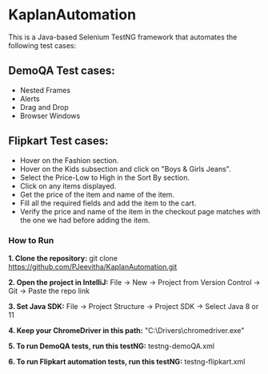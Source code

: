 # KaplanAutomation
This is a Java-based Selenium TestNG framework that automates the following test cases:

## DemoQA Test cases:
- Nested Frames
- Alerts
- Drag and Drop
- Browser Windows
## Flipkart Test cases:
- Hover on the Fashion section.
- Hover on the Kids subsection and click on "Boys & Girls Jeans".
- Select the Price-Low to High in the Sort By section.
- Click on any items displayed.
- Get the price of the item and name of the item.
- Fill all the required fields and add the item to the cart.
- Verify the price and name of the item in the checkout page matches with the one we had before adding the item.

### How to Run
**1. Clone the repository:** git clone https://github.com/PJeevitha/KaplanAutomation.git

**2. Open the project in IntelliJ:** File → New → Project from Version Control → Git → Paste the repo link

**3. Set Java SDK:** File → Project Structure → Project SDK → Select Java 8 or 11

**4. Keep your ChromeDriver in this path:** "C:\\Drivers\\chromedriver.exe"

**5. To run DemoQA tests, run this testNG:** testng-demoQA.xml

**6. To run Flipkart automation tests, run this testNG:** testng-flipkart.xml
